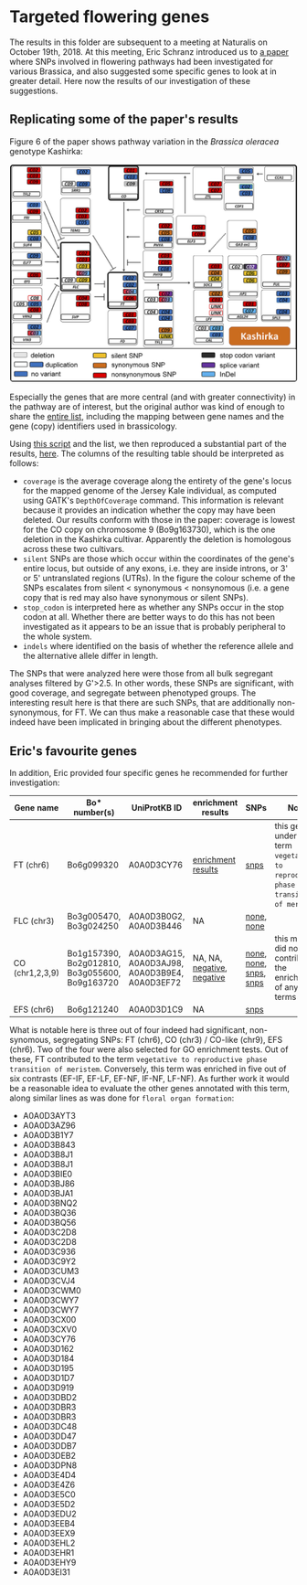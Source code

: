 Targeted flowering genes
========================

The results in this folder are subsequent to a meeting at Naturalis on October 19th, 2018.
At this meeting, Eric Schranz introduced us to [a paper](https://dx.doi.org/10.3389%2Ffpls.2017.01742) 
where SNPs involved in flowering pathways had been investigated for various Brassica, and also 
suggested some specific genes to look at in greater detail. Here now the results of our investigation 
of these suggestions.

Replicating some of the paper's results
---------------------------------------
Figure 6 of the paper shows pathway variation in the _Brassica oleracea_ genotype Kashirka:

![](PastedGraphic-4.png)

Especially the genes that are more central (and with greater connectivity) in the pathway are of
interest, but the original author was kind of enough to share the [entire list](oleracea_flowering_time_genes_frontiers.tsv),
including the mapping between gene names and the gene (copy) identifiers used in brassicology.

Using [this script](../../script/assess_input_genes.pl) and the list, we then reproduced a substantial
part of the results, [here](flower_time_genes.tsv). The columns of the resulting table should be
interpreted as follows:

- `coverage` is the average coverage along the entirety of the gene's locus for the mapped genome of
  the Jersey Kale individual, as computed using GATK's `DepthOfCoverage` command. This information
  is relevant because it provides an indication whether the copy may have been deleted. Our results
  conform with those in the paper: coverage is lowest for the CO copy on chromosome 9 (Bo9g163730),
  which is the one deletion in the Kashirka cultivar. Apparently the deletion is homologous across
  these two cultivars.
- `silent` SNPs are those which occur within the coordinates of the gene's entire locus, but outside
  of any exons, i.e. they are inside introns, or 3' or 5' untranslated regions (UTRs). In the figure
  the colour scheme of the SNPs escalates from silent < synonymous < nonsynomous (i.e. a gene copy
  that is red may also have synonymous or silent SNPs).
- `stop_codon` is interpreted here as whether any SNPs occur in the stop codon at all. Whether there
  are better ways to do this has not been investigated as it appears to be an issue that is probably
  peripheral to the whole system.
- `indels` where identified on the basis of whether the reference allele and the alternative allele
  differ in length.

The SNPs that were analyzed here were those from all bulk segregant analyses filtered by G'>2.5. In
other words, these SNPs are significant, with good coverage, and segregate between phenotyped groups.
The interesting result here is that there are such SNPs, that are additionally non-synonymous, for FT.
We can thus make a reasonable case that these would indeed have been implicated in bringing about the
different phenotypes.

Eric's favourite genes
----------------------

In addition, Eric provided four specific genes he recommended for further investigation:

| Gene name | Bo* number(s) | UniProtKB ID | enrichment results | SNPs | Notes |
|------------|-------------|---------------|-------------------|-------|-------|
| FT (chr6) | Bo6g099320 | A0A0D3CY76 | [enrichment results](https://github.com/naturalis/brassica-snps/search?q=A0A0D3CY76&unscoped_q=A0A0D3CY76) | [snps](https://github.com/naturalis/brassica-snps/blob/master/results/targeted/flower_time_genes.tsv#L36) | this gene fell under the term `vegetative to reproductive phase transition of meristem` |
| FLC (chr3) | Bo3g005470, Bo3g024250 | A0A0D3B0G2, A0A0D3B446 | NA | [none](https://github.com/naturalis/brassica-snps/blob/master/results/targeted/flower_time_genes.tsv#L23), [none](https://github.com/naturalis/brassica-snps/blob/master/results/targeted/flower_time_genes.tsv#L25) |
| CO (chr1,2,3,9) | Bo1g157390, Bo2g012810, Bo3g055600, Bo9g163720 | A0A0D3AG15, A0A0D3AJ98, A0A0D3B9E4, A0A0D3EF72 | NA, NA, [negative](https://github.com/naturalis/brassica-snps/search?q=A0A0D3B9E4&unscoped_q=A0A0D3B9E4), [negative](https://github.com/naturalis/brassica-snps/search?q=A0A0D3EF72&unscoped_q=A0A0D3EF72) | [none](https://github.com/naturalis/brassica-snps/blob/master/results/targeted/flower_time_genes.tsv#L8), [none](https://github.com/naturalis/brassica-snps/blob/master/results/targeted/flower_time_genes.tsv#L11), [snps](https://github.com/naturalis/brassica-snps/blob/master/results/targeted/flower_time_genes.tsv#L9), [snps](https://github.com/naturalis/brassica-snps/blob/master/results/targeted/flower_time_genes.tsv#L12) | this marker did not contribute to the enrichment of any GO terms |
| EFS (chr6) | Bo6g121240 | A0A0D3D1C9 | NA | [snps](https://github.com/naturalis/brassica-snps/blob/master/results/targeted/flower_time_genes.tsv#L15) |

What is notable here is three out of four indeed had significant, non-synomous, segregating SNPs:
FT (chr6), CO (chr3) / CO-like (chr9), EFS (chr6). Two of the four were also selected for GO
enrichment tests. Out of these, FT contributed to the term `vegetative to reproductive phase transition of meristem`.
Conversely, this term was enriched in five out of six contrasts (EF-IF, EF-LF, EF-NF, IF-NF, LF-NF).
As further work it would be a reasonable idea to evaluate the other genes annotated with this term,
along similar lines as was done for `floral organ formation`:

- A0A0D3AYT3
- A0A0D3AZ96
- A0A0D3B1Y7
- A0A0D3B843
- A0A0D3B8J1
- A0A0D3B8J1
- A0A0D3BIE0
- A0A0D3BJ86
- A0A0D3BJA1
- A0A0D3BNQ2
- A0A0D3BQ36
- A0A0D3BQ56
- A0A0D3C2D8
- A0A0D3C2D8
- A0A0D3C936
- A0A0D3C9Y2
- A0A0D3CUM3
- A0A0D3CVJ4
- A0A0D3CWM0
- A0A0D3CWY7
- A0A0D3CWY7
- A0A0D3CX00
- A0A0D3CXV0
- A0A0D3CY76
- A0A0D3D162
- A0A0D3D184
- A0A0D3D195
- A0A0D3D1D7
- A0A0D3D919
- A0A0D3DBD2
- A0A0D3DBR3
- A0A0D3DBR3
- A0A0D3DC48
- A0A0D3DD47
- A0A0D3DDB7
- A0A0D3DEB2
- A0A0D3DPN8
- A0A0D3E4D4
- A0A0D3E4Z6
- A0A0D3E5C0
- A0A0D3E5D2
- A0A0D3EDU2
- A0A0D3EEB4
- A0A0D3EEX9
- A0A0D3EHL2
- A0A0D3EHR1
- A0A0D3EHY9
- A0A0D3EI31